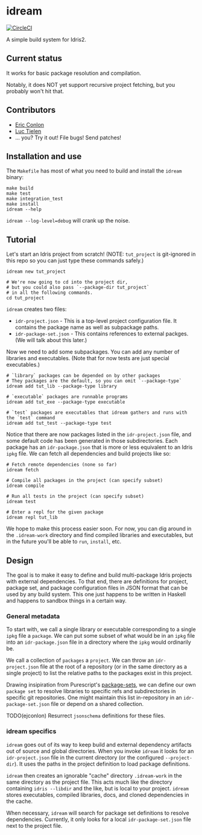 # idream

[![CircleCI](https://circleci.com/gh/idream-build/idream/tree/master.svg?style=svg)](https://circleci.com/gh/idream-build/idream/tree/master)

A simple build system for Idris2.


## Current status

It works for basic package resolution and compilation.

Notably, it does NOT yet support recursive project fetching, but you probably won't hit that.


## Contributors

* [Eric Conlon](https://github.com/ejconlon)
* [Luc Tielen](https://github.com/luc-tielen)
* ... you? Try it out! File bugs! Send patches!

## Installation and use

The `Makefile` has most of what you need to build and install the `idream` binary:

    make build
    make test
    make integration_test
    make install
    idream --help

`idream --log-level=debug` will crank up the noise.


## Tutorial

Let's start an Idris project from scratch! (NOTE: `tut_project` is git-ignored in this repo so you can
just type these commands safely.)

    idream new tut_project

    # We're now going to cd into the project dir,
    # but you could also pass `--package-dir tut_project`
    # in all the following commands.
    cd tut_project

`idream` creates two files:

* `idr-project.json` - This is a top-level project configuration file. It contains the package name as well
  as subpackage paths.
* `idr-package-set.json` - This contains references to external packges. (We will talk about this later.)

Now we need to add some subpackages. You can add any number of libraries and executables.  (Note that
for now tests are just special executables.)

    # `library` packages can be depended on by other packages
    # They packages are the default, so you can omit `--package-type`
    idream add tut_lib --package-type library

    # `executable` packages are runnable programs
    idream add tut_exe --package-type executable

    # `test` packages are executables that idream gathers and runs with the `test` command
    idream add tut_test --package-type test

Notice that there are now packages listed in the `idr-project.json` file, and some default code has been
generated in those subdirectories. Each package has an `idr-package.json` that is more or less equivalent
to an Idris `ipkg` file. We can fetch all dependencies and build projects like so:

    # Fetch remote dependencies (none so far)
    idream fetch

    # Compile all packages in the project (can specify subset)
    idream compile

    # Run all tests in the project (can specify subset)
    idream test

    # Enter a repl for the given package
    idream repl tut_lib

We hope to make this process easier soon. For now, you can dig around in the `.idream-work` directory and
find compiled libraries and executables, but in the future you'll be able to `run`, `install`, etc.


## Design

The goal is to make it easy to define and build multi-package Idris projects
with external dependencies. To that end, there are definitions for project,
package set, and package configuration files in JSON format that can be used
by any build system. This one just happens to be written in Haskell and happens
to sandbox things in a certain way.

### General metadata

To start with, we call a single library or executable corresponding to a single
`ipkg` file a `package`. We can put some subset of what would be in an `ipkg` file
into an `idr-package.json` file in a directory where the `ipkg` would ordinarily be.

We call a collection of `packages` a `project`. We can throw an `idr-project.json`
file at the root of a repository (or in the same directory as a single project)
to list the relative paths to the packages exist in this project.

Drawing insipiration from Purescript's [package-sets](https://github.com/purescript/package-sets),
we can define our own `package set` to resolve libraries to specific refs and subdirectories in
specific git repositories. One might maintain this list in-repository in an
`idr-package-set.json` file or depend on a shared collection.

TODO(ejconlon) Resurrect `jsonschema` definitions for these files.

### idream specifics

`idream` goes out of its way to keep build and external dependency artifacts out
of source and global directories. When you invoke `idream` it looks for
an `idr-project.json` file in the current directory (or the configured `--project-dir`).
It uses the paths in the project definition to load package definitions.

`idream` then creates an ignorable "cache" directory `.idream-work`
in the same directory as the project file. This acts much like the directory
containing `idris --libdir` and the like, but is local to your project. `idream` stores
executables, compiled libraries, docs, and cloned dependencies in the cache.

When necessary, `idream` will search for package set definitions to resolve
dependencies. Currently, it only looks for a local `idr-package-set.json` file
next to the project file.
